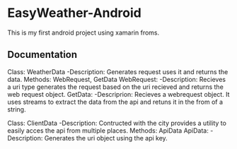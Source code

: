# EasyWeather-Android
This is my first android project using xamarin froms.

## Documentation

Class: WeatherData
  -Description: Generates request uses it and returns the data.
Methods: WebRequest, GetData
WebRequest:
  -Description: Recieves a uri type generates the request based on the uri recieved and returns the web request object.
GetData:
  -Descriprion: Recieves a webrequest object. It uses streams to extract the data from the api and retuns it in the from of a string.
  
Class: ClientData
  -Description: Contructed with the city provides a utility to easily acces the api from multiple places.
Methods: ApiData
ApiData:
  -Description: Generates the uri object using the api key.
    
